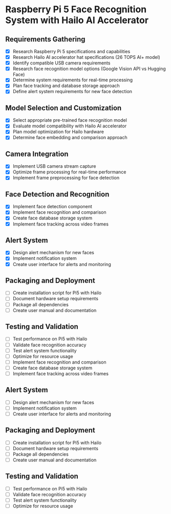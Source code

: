 # Raspberry Pi 5 Face Recognition System with Hailo AI Accelerator

## Requirements Gathering
- [x] Research Raspberry Pi 5 specifications and capabilities
- [x] Research Hailo AI accelerator hat specifications (26 TOPS AI+ model)
- [x] Identify compatible USB camera requirements
- [x] Research face recognition model options (Google Vision API vs Hugging Face)
- [x] Determine system requirements for real-time processing
- [x] Plan face tracking and database storage approach
- [x] Define alert system requirements for new face detection

## Model Selection and Customization
- [x] Select appropriate pre-trained face recognition model
- [x] Evaluate model compatibility with Hailo AI accelerator
- [x] Plan model optimization for Hailo hardware
- [x] Determine face embedding and comparison approach

## Camera Integration
- [x] Implement USB camera stream capture
- [x] Optimize frame processing for real-time performance
- [x] Implement frame preprocessing for face detection

## Face Detection and Recognition
- [x] Implement face detection component
- [x] Implement face recognition and comparison
- [x] Create face database storage system
- [x] Implement face tracking across video frames

## Alert System
- [x] Design alert mechanism for new faces
- [x] Implement notification system
- [x] Create user interface for alerts and monitoring

## Packaging and Deployment
- [ ] Create installation script for Pi5 with Hailo
- [ ] Document hardware setup requirements
- [ ] Package all dependencies
- [ ] Create user manual and documentation

## Testing and Validation
- [ ] Test performance on Pi5 with Hailo
- [ ] Validate face recognition accuracy
- [ ] Test alert system functionality
- [ ] Optimize for resource usage
- [ ] Implement face recognition and comparison
- [ ] Create face database storage system
- [ ] Implement face tracking across video frames

## Alert System
- [ ] Design alert mechanism for new faces
- [ ] Implement notification system
- [ ] Create user interface for alerts and monitoring

## Packaging and Deployment
- [ ] Create installation script for Pi5 with Hailo
- [ ] Document hardware setup requirements
- [ ] Package all dependencies
- [ ] Create user manual and documentation

## Testing and Validation
- [ ] Test performance on Pi5 with Hailo
- [ ] Validate face recognition accuracy
- [ ] Test alert system functionality
- [ ] Optimize for resource usage
